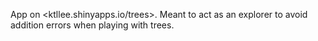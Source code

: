 App on <ktllee.shinyapps.io/trees>.  Meant to act as an explorer to avoid addition errors when playing with trees.